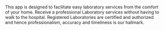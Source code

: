 This app is designed to facilitate easy laboratory services from the comfort of your home. Receive a professional Laboratory services without having to walk to the hospital.
Registered Laboratories are certified and authorized and hence professionalism, accuracy and timeliness is our hallmark.
